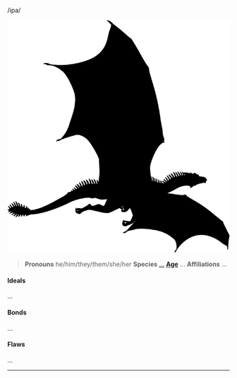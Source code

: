 /ipa/

![](../../_assets/species/dragon.png)
> **Pronouns** he/him/they/them/she/her
> **Species** [...]()
> **[Age](../../Species/Ageing.md)** ...
> **Affiliations** ...

#### Ideals
...

#### Bonds
...

#### Flaws
...

---